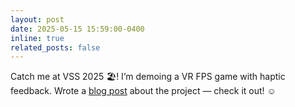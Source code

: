 ```yaml
---
layout: post
date: 2025-05-15 15:59:00-0400
inline: true
related_posts: false
---
```


Catch me at VSS 2025 🏖️! I’m demoing a VR FPS game with haptic feedback. Wrote a [blog post](https://medium.com/@ailene.chan/galaxy-pew-pew-building-a-vr-fps-game-with-a-haptic-feedback-belt-in-one-month-17463335aced) about the project — check it out! ☺️